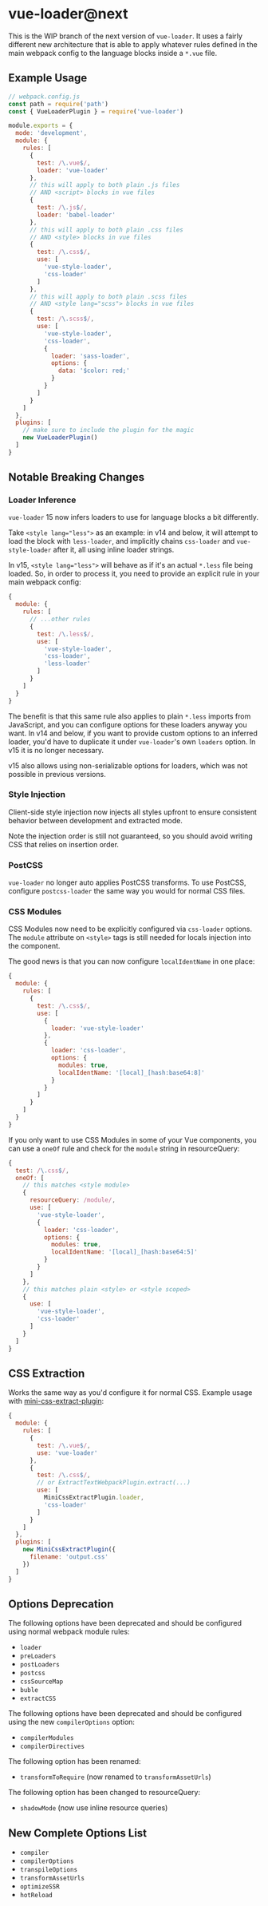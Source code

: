# vue-loader@next

This is the WIP branch of the next version of `vue-loader`. It uses a fairly different new architecture that is able to apply whatever rules defined in the main webpack config to the language blocks inside a `*.vue` file.

## Example Usage

``` js
// webpack.config.js
const path = require('path')
const { VueLoaderPlugin } = require('vue-loader')

module.exports = {
  mode: 'development',
  module: {
    rules: [
      {
        test: /\.vue$/,
        loader: 'vue-loader'
      },
      // this will apply to both plain .js files
      // AND <script> blocks in vue files
      {
        test: /\.js$/,
        loader: 'babel-loader'
      },
      // this will apply to both plain .css files
      // AND <style> blocks in vue files
      {
        test: /\.css$/,
        use: [
          'vue-style-loader',
          'css-loader'
        ]
      },
      // this will apply to both plain .scss files
      // AND <style lang="scss"> blocks in vue files
      {
        test: /\.scss$/,
        use: [
          'vue-style-loader',
          'css-loader',
          {
            loader: 'sass-loader',
            options: {
              data: '$color: red;'
            }
          }
        ]
      }
    ]
  },
  plugins: [
    // make sure to include the plugin for the magic
    new VueLoaderPlugin()
  ]
}
```

## Notable Breaking Changes

### Loader Inference

`vue-loader` 15 now infers loaders to use for language blocks a bit differently.

Take `<style lang="less">` as an example: in v14 and below, it will attempt to load the block with `less-loader`, and implicitly chains `css-loader` and `vue-style-loader` after it, all using inline loader strings.

In v15, `<style lang="less">` will behave as if it's an actual `*.less` file being loaded. So, in order to process it, you need to provide an explicit rule in your main webpack config:

``` js
{
  module: {
    rules: [
      // ...other rules
      {
        test: /\.less$/,
        use: [
          'vue-style-loader',
          'css-loader',
          'less-loader'
        ]
      }
    ]
  }
}
```

The benefit is that this same rule also applies to plain `*.less` imports from JavaScript, and you can configure options for these loaders anyway you want. In v14 and below, if you want to provide custom options to an inferred loader, you'd have to duplicate it under `vue-loader`'s own `loaders` option. In v15 it is no longer necessary.

v15 also allows using non-serializable options for loaders, which was not possible in previous versions.

### Style Injection

Client-side style injection now injects all styles upfront to ensure consistent behavior between development and extracted mode.

Note the injection order is still not guaranteed, so you should avoid writing CSS that relies on insertion order.

### PostCSS

`vue-loader` no longer auto applies PostCSS transforms. To use PostCSS, configure `postcss-loader` the same way you would for normal CSS files.

### CSS Modules

CSS Modules now need to be explicitly configured via `css-loader` options. The `module` attribute on `<style>` tags is still needed for locals injection into the component.

The good news is that you can now configure `localIdentName` in one place:

``` js
{
  module: {
    rules: [
      {
        test: /\.css$/,
        use: [
          {
            loader: 'vue-style-loader'
          },
          {
            loader: 'css-loader',
            options: {
              modules: true,
              localIdentName: '[local]_[hash:base64:8]'
            }
          }
        ]
      }
    ]
  }
}
```

If you only want to use CSS Modules in some of your Vue components, you can use a `oneOf` rule and check for the `module` string in resourceQuery:

``` js
{
  test: /\.css$/,
  oneOf: [
    // this matches <style module>
    {
      resourceQuery: /module/,
      use: [
        'vue-style-loader',
        {
          loader: 'css-loader',
          options: {
            modules: true,
            localIdentName: '[local]_[hash:base64:5]'
          }
        }
      ]
    },
    // this matches plain <style> or <style scoped>
    {
      use: [
        'vue-style-loader',
        'css-loader'
      ]
    }
  ]
}
```

## CSS Extraction

Works the same way as you'd configure it for normal CSS. Example usage with [mini-css-extract-plugin](https://github.com/webpack-contrib/mini-css-extract-plugin):

``` js
{
  module: {
    rules: [
      {
        test: /\.vue$/,
        use: 'vue-loader'
      },
      {
        test: /\.css$/,
        // or ExtractTextWebpackPlugin.extract(...)
        use: [
          MiniCssExtractPlugin.loader,
          'css-loader'
        ]
      }
    ]
  },
  plugins: [
    new MiniCssExtractPlugin({
      filename: 'output.css'
    })
  ]
}
```

## Options Deprecation

The following options have been deprecated and should be configured using normal webpack module rules:

- `loader`
- `preLoaders`
- `postLoaders`
- `postcss`
- `cssSourceMap`
- `buble`
- `extractCSS`

The following options have been deprecated and should be configured using the new `compilerOptions` option:

- `compilerModules`
- `compilerDirectives`

The following option has been renamed:

- `transformToRequire` (now renamed to `transformAssetUrls`)

The following option has been changed to resourceQuery:

- `shadowMode` (now use inline resource queries)

## New Complete Options List

- `compiler`
- `compilerOptions`
- `transpileOptions`
- `transformAssetUrls`
- `optimizeSSR`
- `hotReload`
